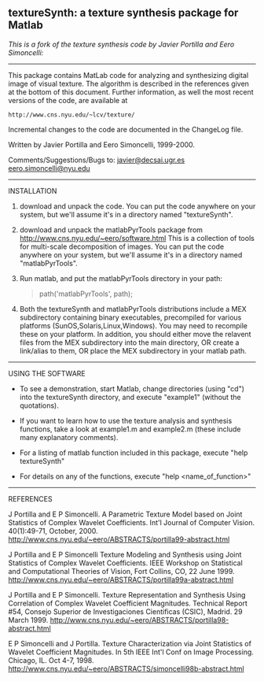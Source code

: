## textureSynth: a texture synthesis package for Matlab
*This is a fork of the texture synthesis code by Javier Portilla and Eero Simoncelli:*

----

This package contains MatLab code for analyzing and synthesizing
digital image of visual texture.  The algorithm is described in the
references given at the bottom of this document.  Further information,
as well the most recent versions of the code, are available at

    http://www.cns.nyu.edu/~lcv/texture/

Incremental changes to the code are documented in the ChangeLog file.

Written by Javier Portilla and Eero Simoncelli,  1999-2000.

Comments/Suggestions/Bugs to:
    javier@decsai.ugr.es
    eero.simoncelli@nyu.edu

----
INSTALLATION

1) download and unpack the code.  You can put the code anywhere on
   your system, but we'll assume it's in a directory named "textureSynth".

2) download and unpack the matlabPyrTools package from
          http://www.cns.nyu.edu/~eero/software.html
   This is a collection of tools for multi-scale decomposition of
   images.  You can put the code anywhere on your system, but we'll
   assume it's in a directory named "matlabPyrTools".

3) Run matlab, and put the matlabPyrTools directory in your path:
   > path('matlabPyrTools', path);

4) Both the textureSynth and matlabPyrTools distributions include a MEX subdirectory
   containing binary executables, precompiled for various platforms
   (SunOS,Solaris,Linux,Windows).  You may need to recompile these on
   your platform.  In addition, you should either move the relavent files from the
   MEX subdirectory into the main directory, OR create a link/alias to them,
   OR place the MEX subdirectory in your matlab path.

----
USING THE SOFTWARE

- To see a demonstration, start Matlab, change directories (using
  "cd") into the textureSynth directory, and execute "example1"
  (without the quotations).

- If you want to learn how to use the texture analysis and synthesis
  functions, take a look at example1.m and example2.m (these include
  many explanatory comments).

- For a listing of matlab function included in this package, execute
     "help textureSynth"

- For details on any of the functions, execute "help <name_of_function>"

----
REFERENCES

J Portilla and E P Simoncelli. A Parametric Texture Model based on
       Joint Statistics of Complex Wavelet Coefficients. Int'l Journal
       of Computer Vision. 40(1):49-71, October, 2000.
       http://www.cns.nyu.edu/~eero/ABSTRACTS/portilla99-abstract.html

J Portilla and E P Simoncelli Texture Modeling and Synthesis using
       Joint Statistics of Complex Wavelet Coefficients. IEEE Workshop
       on Statistical and Computational Theories of Vision, Fort
       Collins, CO, 22 June 1999.
       http://www.cns.nyu.edu/~eero/ABSTRACTS/portilla99a-abstract.html

J Portilla and E P Simoncelli. Texture Representation and Synthesis
       Using Correlation of Complex Wavelet Coefficient
       Magnitudes. Technical Report #54, Consejo Superior de
       Investigaciones Cientificas (CSIC), Madrid. 29 March 1999.
       http://www.cns.nyu.edu/~eero/ABSTRACTS/portilla98-abstract.html

E P Simoncelli and J Portilla. Texture Characterization via Joint
       Statistics of Wavelet Coefficient Magnitudes. In 5th IEEE Int'l
       Conf on Image Processing. Chicago, IL. Oct 4-7,	1998.
       http://www.cns.nyu.edu/~eero/ABSTRACTS/simoncelli98b-abstract.html

